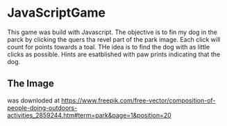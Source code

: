 # JavaScriptGame
This game was build with Javascript. The objective is to fin my dog in the parck by clicking the quers tha revel part of the park image. 
Each click will count for points towards a toal. THe idea is to find the dog with as little clicks as possible. 
Hints are esatblished with paw prints indicating that the dog.

## The Image 
was downloded at https://www.freepik.com/free-vector/composition-of-people-doing-outdoors-activities_2859244.htm#term=park&page=1&position=20


